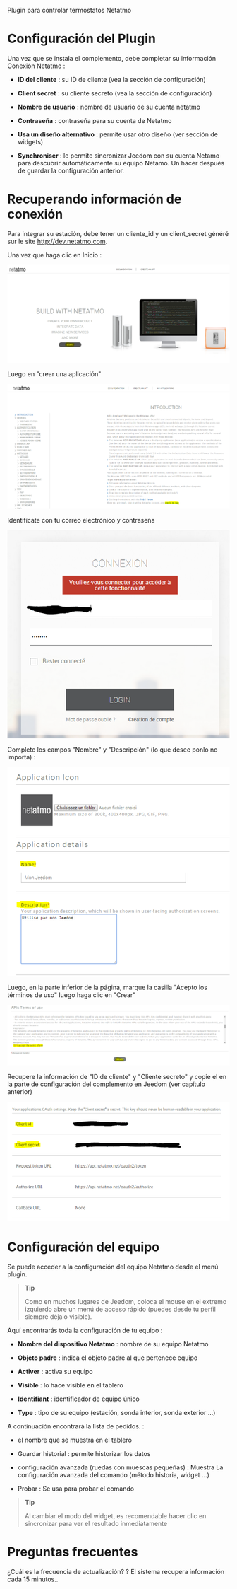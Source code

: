 Plugin para controlar termostatos Netatmo

Configuración del Plugin 
=======================

Una vez que se instala el complemento, debe completar su información
Conexión Netatmo :

-   **ID del cliente** : su ID de cliente (vea la sección de configuración)

-   **Client secret** : su cliente secreto (vea la sección de configuración)

-   **Nombre de usuario** : nombre de usuario de su cuenta netatmo

-   **Contraseña** : contraseña para su cuenta de Netatmo

-   **Usa un diseño alternativo** : permite usar otro
    diseño (ver sección de widgets)

-   **Synchroniser** : le permite sincronizar Jeedom con su cuenta
    Netamo para descubrir automáticamente su equipo Netamo. Un
    hacer después de guardar la configuración anterior.

Recuperando información de conexión 
==========================================

Para integrar su estación, debe tener un cliente\_id y un
client\_secret généré sur le site <http://dev.netatmo.com>.

Una vez que haga clic en Inicio :

![netatmoWeather10](../images/netatmoWeather10.png)

Luego en "crear una aplicación"

![netatmoWeather11](../images/netatmoWeather11.png)

Identifícate con tu correo electrónico y contraseña

![netatmoWeather12](../images/netatmoWeather12.png)

Complete los campos "Nombre" y "Descripción" (lo que desee
ponlo no importa) :

![netatmoWeather13](../images/netatmoWeather13.png)

Luego, en la parte inferior de la página, marque la casilla "Acepto los términos de uso"
luego haga clic en "Crear"

![netatmoWeather14](../images/netatmoWeather14.png)

Recupere la información de "ID de cliente" y "Cliente secreto" y copie el
en la parte de configuración del complemento en Jeedom (ver capítulo
anterior)

![netatmoWeather15](../images/netatmoWeather15.png)

Configuración del equipo 
=============================

Se puede acceder a la configuración del equipo Netatmo desde el menú
plugin.

> **Tip**
>
> Como en muchos lugares de Jeedom, coloca el mouse en el extremo izquierdo
> abre un menú de acceso rápido (puedes
> desde tu perfil siempre déjalo visible).

Aquí encontrarás toda la configuración de tu equipo :

-   **Nombre del dispositivo Netatmo** : nombre de su equipo Netatmo

-   **Objeto padre** : indica el objeto padre al que pertenece
    equipo

-   **Activer** : activa su equipo

-   **Visible** : lo hace visible en el tablero

-   **Identifiant** : identificador de equipo único

-   **Type** : tipo de su equipo (estación, sonda interior,
    sonda exterior ...)

A continuación encontrará la lista de pedidos. :

-   el nombre que se muestra en el tablero

-   Guardar historial : permite historizar los datos

-   configuración avanzada (ruedas con muescas pequeñas) : Muestra
    La configuración avanzada del comando (método
    historia, widget ...)

-   Probar : Se usa para probar el comando

> **Tip**
>
> Al cambiar el modo del widget, es recomendable hacer clic en
> sincronizar para ver el resultado inmediatamente

Preguntas frecuentes 
===

¿Cuál es la frecuencia de actualización? ?
El sistema recupera información cada 15 minutos..


